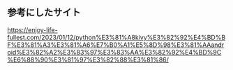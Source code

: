 ## 参考にしたサイト

https://enjoy-life-fullest.com/2023/01/12/python%E3%81%A8kivy%E3%82%92%E4%BD%BF%E3%81%A3%E3%81%A6%E7%B0%A1%E5%8D%98%E3%81%AAandroid%E3%82%A2%E3%83%97%E3%83%AA%E3%82%92%E4%BD%9C%E6%88%90%E3%81%97%E3%82%88%E3%81%86/